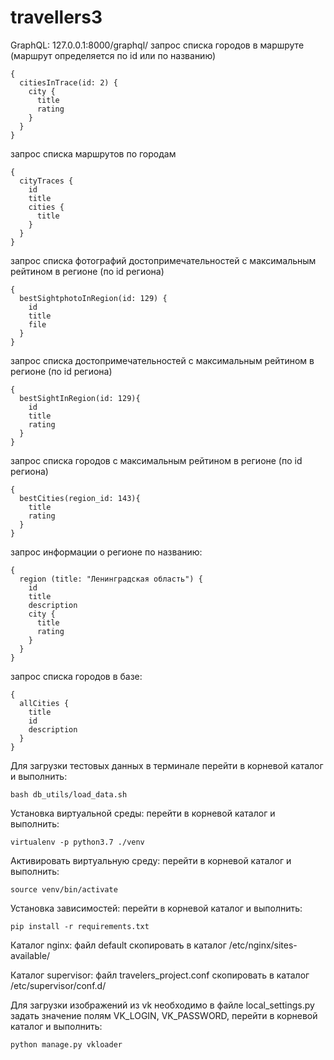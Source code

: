 # travellers3

GraphQL: 
127.0.0.1:8000/graphql/
запрос списка городов в маршруте (маршрут определяется по id или по названию)
~~~
{
  citiesInTrace(id: 2) {
    city {
      title
      rating
    }
  }
}
~~~

запрос списка маршрутов по городам
~~~
{
  cityTraces {
    id
    title
    cities {
      title
    }
  }
}
~~~

запрос списка фотографий достопримечательностей с максимальным рейтином в регионе (по id региона)
~~~
{
  bestSightphotoInRegion(id: 129) {
    id
    title
    file
  }
}
~~~

запрос списка достопримечательностей с максимальным рейтином в регионе (по id региона)
~~~
{
  bestSightInRegion(id: 129){
    id
    title
    rating
  }
}
~~~

запрос списка городов с максимальным рейтином в регионе (по id региона)
~~~
{
  bestCities(region_id: 143){
    title
    rating
  }
}
~~~

запрос информации о регионе по названию:
~~~
{
  region (title: "Ленинградская область") {
    id
    title
    description
    city {
      title
      rating
    }
  }
}
~~~

запрос списка городов в базе:
~~~
{
  allCities {
    title
    id
    description
  }
}
~~~


Для загрузки тестовых данных в терминале перейти в корневой каталог и выполнить:
~~~
bash db_utils/load_data.sh 
~~~
Установка виртуальной среды:
перейти в корневой каталог и выполнить:
```
virtualenv -p python3.7 ./venv
```
Активировать виртуальную среду:
перейти в корневой каталог и выполнить:
```
source venv/bin/activate
```
Установка зависимостей:
перейти в корневой каталог и выполнить:
```
pip install -r requirements.txt
```
Каталог nginx:
файл default скопировать в каталог /etc/nginx/sites-available/

Каталог supervisor:
файл travelers_project.conf скопировать в каталог /etc/supervisor/conf.d/

Для загрузки изображений из vk необходимо в файле local_settings.py
задать значение полям VK_LOGIN, VK_PASSWORD,
перейти в корневой каталог и выполнить:
```
python manage.py vkloader
```
